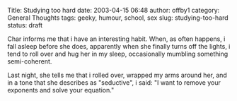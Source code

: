 Title: Studying too hard
date: 2003-04-15 06:48
author: offby1
category: General Thoughts
tags: geeky, humour, school, sex
slug: studying-too-hard
status: draft

Char informs me that i have an interesting habit. When, as often happens, i fall asleep before she does, apparently when she finally turns off the lights, i tend to roll over and hug her in my sleep, occasionally mumbling something semi-coherent.

Last night, she tells me that i rolled over, wrapped my arms around her, and in a tone that she describes as \"seductive\", i said: \"I want to remove your exponents and solve your equation.\"
